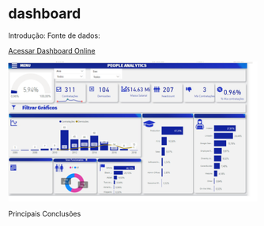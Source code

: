 # dashboard
Introdução:
Fonte de dados:

[Acessar Dashboard Online](www.microsoft)

![dashboard](dashboard.png)

Principais Conclusões
